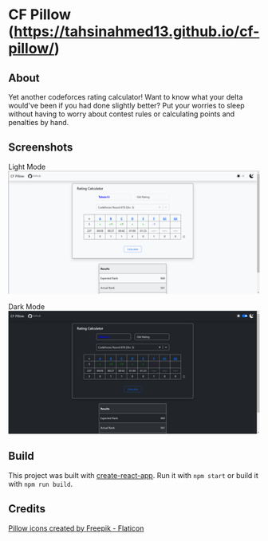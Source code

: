 # CF Pillow (https://tahsinahmed13.github.io/cf-pillow/)

## About

Yet another codeforces rating calculator! Want to know what your delta would've been if you had done slightly better? Put your worries to sleep without having to worry about contest rules or calculating points and penalties by hand. 

## Screenshots

Light Mode
![cf-pillow-light](scrots/cf-pillow-light.PNG) 

Dark Mode
![cf-pillow-dark](scrots/cf-pillow-dark.PNG)

## Build 

This project was built with [create-react-app](https://create-react-app.dev/). Run it with `npm start` or build it with `npm run build`.

## Credits

<a href="https://www.flaticon.com/free-icons/pillow" title="pillow icons">Pillow icons created by Freepik - Flaticon</a>